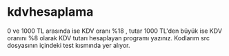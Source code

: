 # kdvhesaplama
0 ve 1000 TL arasında ise KDV oranı %18 , tutar 1000 TL'den büyük ise KDV oranını %8 olarak KDV tutarı hesaplayan programı yazınız.
Kodlarım src dosyasının içindeki test kısmında yer alıyor.
